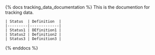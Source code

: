 {% docs tracking_data_documentation %}
    This is the documention for tracking data.

    | Status  | Definition  |
    |---------|-------------|
    | Status1 | DEfinition1 |
    | Status2 | Definition2 |
    | Status3 | Definition3 |
{% enddocs %}